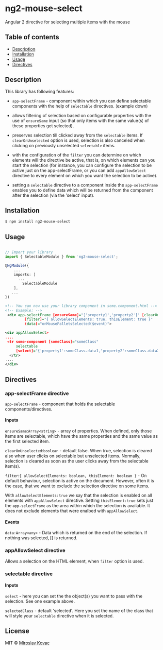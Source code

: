 # ng2-mouse-select
Angular 2 directive for selecting multiple items with the mouse

## Table of contents
<ul>
     <li><a href="#description">Description</a></li>
    <li><a href="#installation">Installation</a></li>
    <li><a href="#usage">Usage</a></li>
    <li><a href="#directives">Directives</a></li>
</ul>


## Description

This library has following features:

- `app-selectFrame` - component within which you can define selectable components
  with the help of `selectable` directives. (example down)

- allows filtering of selection based on configurable properties with the use of `ensureSame` input (so that only items with the same value(s) of these properties get selected).

- preserves selection till clicked away from the `selectable` items. If `clearOnUnselected` option is used, selection is also canceled when clicking on previously unselected `selectable` items.

- with the configuration of the `filter` you can determine on which elements will the directive be active, that is, on which elements can you start the selection
  (for instance, you can configure the selection to be active just on the app-selectFrame, or you can add
  `appAllowSelect` directive to every element on which you want the selection to be active).

- setting a `selectable` directive to a component inside the `app-selectFrame` enables you to define
  data which will be returned from the component after the selection (via the 'select' input).


## Installation


```bash
$ npm install ng2-mouse-select
```

## Usage

```typescript

// Import your library
import { SelectableModule } from 'ng2-mouse-select';

@NgModule({
    ...
    imports: [
      ...
        SelectableModule
    ],
   ...
})
```

```xml
<!-- You can now use your library component in some.component.html -->
<!-- Example: -->
 <div app-selectFrame [ensureSame]="['property1','property2']" [clearOnUnselected]="false"
         [filter]="{ allowSelectElements: true, thisElement: true }" 
         (data)="onMousePalletsSelected($event)">

<div appAllowSelect>
....
 <tr some-component [someClass]="someClass" 
     selectable
     [select]="{'property1':someClass.data1,'property2':someClass.data2}">
  </tr>
....
</div>

```

## Directives

### app-selectFrame directive

`app-selectFrame` - component that holds the selectable components/directives.

#### Inputs

`ensureSame`:`Array<string>` - array of properties. When defined, only those items are selectable, which have the same properties and the same value as the first selected item. 

`clearOnUnselected`:`boolean` - default false. When true, selection is cleared also when user clicks on selectable but unselected items. Normally, selection is cleared as soon as the user clicks away from the selectable item(s). 

`filter`:`{ allowSelectElements: boolean, thisElement: boolean }` - On default behaviour, selection is active on the document. However, often it is the case, that we want to exclude the selection directive on some items. 

With `allowSelectElements:true` we say that the selection is enabled on all elements with `appAllowSelect` directive. 
Setting `thisElement:true` sets just the `app-selectFrame` as the area within which the selection is available. It does not exclude elements that were enalbed with `appAllowSelect`.

#### Events 

`data:Array<any>` - Data which is returned on the end of the selection. If nothing was selected, [] is returned. 


### appAllowSelect directive

Allows a selection on the HTML element, when `filter` option is used.


### selectable directive

#### Inputs

`select` - here you can set the the object(s) you want to pass with the selection. See one example above.

`selectedClass` - default 'selected'. Here you set the name of the class that will style your `selectable` directive when it is selected.

## License

MIT © [Miroslav Kovac](mailto:miro1.kovac@gmail.com)
